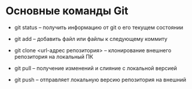 # Основные команды Git

*	git status – получить информацию от git о его текущем состоянии

*   git add – добавить файл или файлы к следующему коммиту

*   git clone <url-адрес репозитория> – клонирование внешнего репозитория на  локальный ПК

*   git pull – получение изменений и слияние с локальной версией

*   git push – отправляет локальную версию репозитория на внешний